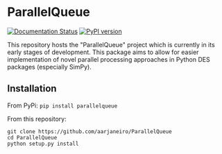 ParallelQueue
=============

[![Documentation Status](https://readthedocs.org/projects/parallelqueue/badge/?version=latest)](https://parallelqueue.readthedocs.io/en/latest/?badge=latest)
[![PyPI version](https://badge.fury.io/py/ParallelQueue.svg)](https://badge.fury.io/py/ParallelQueue)

This repository hosts the "ParallelQueue" project which is currently in its early stages of development. 
This package aims to allow for easier implementation of novel parallel processing 
approaches in Python DES packages (especially SimPy).

Installation
------------
From PyPi:
`pip install parallelqueue`

From this repository:
```
git clone https://github.com/aarjaneiro/ParallelQueue
cd ParallelQueue
python setup.py install
```
